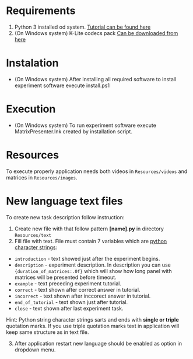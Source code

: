 # Requirements
1. Python 3 installed od system. [Tutorial can be found here](https://www.youtube.com/watch?v=yNLw5G1Y65o)
2. (On Windows system) K-Lite codecs pack [Can be downloaded from here](https://www.codecguide.com/download_kl.htm)
# Instalation
 - (On Windows system) After installing all required software to install experiment software execute install.ps1
# Execution
- (On Windows system) To run experiment software execute MatrixPresenter.lnk created by installation script.
# Resources
To execute properly application needs both videos in `Resources/videos` and matrices in `Resources/images`.
# New language text files
To create new task description follow instruction:
1. Create new file with that follow pattern **\[name\].py** in directory `Resources/text`
2. Fill file with text. File must contain 7 variables which are [python character strings](https://docs.python.org/3.9/library/string.html):
- `introduction` - text showed just after the experiment begins.
- `description` - experiment description. In description you can use `{duration_of_matrices:.0f}` which will show how long panel with matrices will be presented before timeout.
- `example` - text preceding experiment tutorial.
- `correct` - text shown after correct answer in tutorial.
- `incorrect` - text shown after inccorect answer in tutorial.
- `end_of_tutorial` - text shown just after tutorial.
- `close` - text shown after last experiment task.

Hint: Python string character strings sarts and ends with **single or triple** quotation marks. If you use triple quotation marks text in application will keep same structure as in text file.

3. After application restart new language should be enabled as option in dropdown menu.
